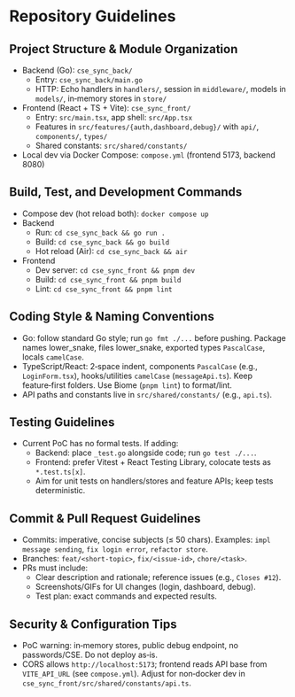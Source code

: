 # Repository Guidelines

## Project Structure & Module Organization
- Backend (Go): `cse_sync_back/`
  - Entry: `cse_sync_back/main.go`
  - HTTP: Echo handlers in `handlers/`, session in `middleware/`, models in `models/`, in‑memory stores in `store/`
- Frontend (React + TS + Vite): `cse_sync_front/`
  - Entry: `src/main.tsx`, app shell: `src/App.tsx`
  - Features in `src/features/{auth,dashboard,debug}/` with `api/`, `components/`, `types/`
  - Shared constants: `src/shared/constants/`
- Local dev via Docker Compose: `compose.yml` (frontend 5173, backend 8080)

## Build, Test, and Development Commands
- Compose dev (hot reload both): `docker compose up`
- Backend
  - Run: `cd cse_sync_back && go run .`
  - Build: `cd cse_sync_back && go build`
  - Hot reload (Air): `cd cse_sync_back && air`
- Frontend
  - Dev server: `cd cse_sync_front && pnpm dev`
  - Build: `cd cse_sync_front && pnpm build`
  - Lint: `cd cse_sync_front && pnpm lint`

## Coding Style & Naming Conventions
- Go: follow standard Go style; run `go fmt ./...` before pushing. Package names lower_snake, files lower_snake, exported types `PascalCase`, locals `camelCase`.
- TypeScript/React: 2‑space indent, components `PascalCase` (e.g., `LoginForm.tsx`), hooks/utilities `camelCase` (`messageApi.ts`). Keep feature‑first folders. Use Biome (`pnpm lint`) to format/lint.
- API paths and constants live in `src/shared/constants/` (e.g., `api.ts`).

## Testing Guidelines
- Current PoC has no formal tests. If adding:
  - Backend: place `_test.go` alongside code; run `go test ./...`.
  - Frontend: prefer Vitest + React Testing Library, colocate tests as `*.test.ts[x]`.
  - Aim for unit tests on handlers/stores and feature APIs; keep tests deterministic.

## Commit & Pull Request Guidelines
- Commits: imperative, concise subjects (≤ 50 chars). Examples: `impl message sending`, `fix login error`, `refactor store`.
- Branches: `feat/<short-topic>`, `fix/<issue-id>`, `chore/<task>`.
- PRs must include:
  - Clear description and rationale; reference issues (e.g., `Closes #12`).
  - Screenshots/GIFs for UI changes (login, dashboard, debug).
  - Test plan: exact commands and expected results.

## Security & Configuration Tips
- PoC warning: in‑memory stores, public debug endpoint, no passwords/CSE. Do not deploy as‑is.
- CORS allows `http://localhost:5173`; frontend reads API base from `VITE_API_URL` (see `compose.yml`). Adjust for non‑docker dev in `cse_sync_front/src/shared/constants/api.ts`.
